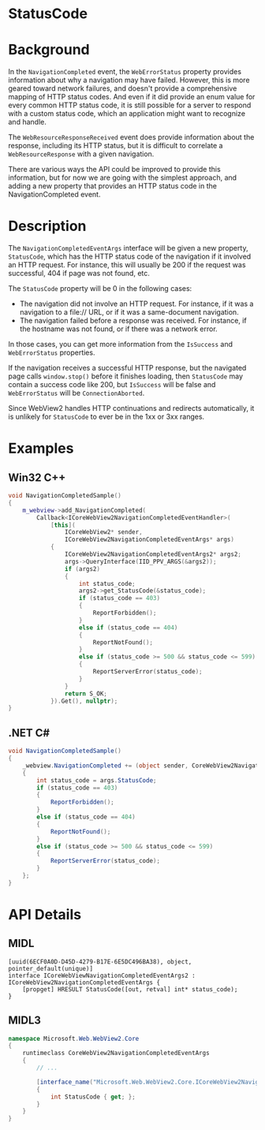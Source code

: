 StatusCode
===

# Background
In the `NavigationCompleted` event, the `WebErrorStatus` property provides information about why a
navigation may have failed.  However, this is more geared toward network failures, and doesn't
provide a comprehensive mapping of HTTP status codes.  And even if it did provide an enum value
for every common HTTP status code, it is still possible for a server to respond with a custom
status code, which an application might want to recognize and handle.

The `WebResourceResponseReceived` event does provide information about the response, including
its HTTP status, but it is difficult to correlate a `WebResourceResponse` with a given navigation.

There are various ways the API could be improved to provide this information, but for now we are
going with the simplest approach, and adding a new property that provides an HTTP status code in
the NavigationCompleted event.

# Description
The `NavigationCompletedEventArgs` interface will be given a new property, `StatusCode`, which has
the HTTP status code of the navigation if it involved an HTTP request.  For instance, this will
usually be 200 if the request was successful, 404 if page was not found, etc.

The `StatusCode` property will be 0 in the following cases:
* The navigation did not involve an HTTP request.  For instance, if it was a navigation to a
  file:// URL, or if it was a same-document navigation.
* The navigation failed before a response was received.  For instance, if the hostname was not
  found, or if there was a network error.

In those cases, you can get more information from the `IsSuccess` and `WebErrorStatus` properties.

If the navigation receives a successful HTTP response, but the navigated page calls
`window.stop()` before it finishes loading, then `StatusCode` may contain a success code like 200,
but `IsSuccess` will be false and `WebErrorStatus` will be `ConnectionAborted`.

Since WebView2 handles HTTP continuations and redirects automatically, it is unlikely for
`StatusCode` to ever be in the 1xx or 3xx ranges.

# Examples
## Win32 C++
```c++
void NavigationCompletedSample()
{
    m_webview->add_NavigationCompleted(
        Callback<ICoreWebView2NavigationCompletedEventHandler>(
            [this](
                ICoreWebView2* sender,
                ICoreWebView2NavigationCompletedEventArgs* args)
            {
                ICoreWebView2NavigationCompletedEventArgs2* args2;
                args->QueryInterface(IID_PPV_ARGS(&args2));
                if (args2)
                {
                    int status_code;
                    args2->get_StatusCode(&status_code);
                    if (status_code == 403)
                    {
                        ReportForbidden();
                    }
                    else if (status_code == 404)
                    {
                        ReportNotFound();
                    }
                    else if (status_code >= 500 && status_code <= 599)
                    {
                        ReportServerError(status_code);
                    }
                }
                return S_OK;
            }).Get(), nullptr);
}
```

## .NET C#
```c#
void NavigationCompletedSample()
{
    _webview.NavigationCompleted += (object sender, CoreWebView2NavigationCompletedEventArgs args) =>
    {
        int status_code = args.StatusCode;
        if (status_code == 403)
        {
            ReportForbidden();
        }
        else if (status_code == 404)
        {
            ReportNotFound();
        }
        else if (status_code >= 500 && status_code <= 599)
        {
            ReportServerError(status_code);
        }
    };
}
```

# API Details
## MIDL
```
[uuid(6ECF0A0D-D45D-4279-B17E-6E5DC496BA38), object, pointer_default(unique)]
interface ICoreWebViewNavigationCompletedEventArgs2 : ICoreWebView2NavigationCompletedEventArgs {
    [propget] HRESULT StatusCode([out, retval] int* status_code);
}
```

## MIDL3
```c# (but really MIDL3)
namespace Microsoft.Web.WebView2.Core
{
    runtimeclass CoreWebView2NavigationCompletedEventArgs
    {
        // ...

        [interface_name("Microsoft.Web.WebView2.Core.ICoreWebView2NavigationCompletedEventArgs2")]
        {
            int StatusCode { get; };
        }
    }
}
```
